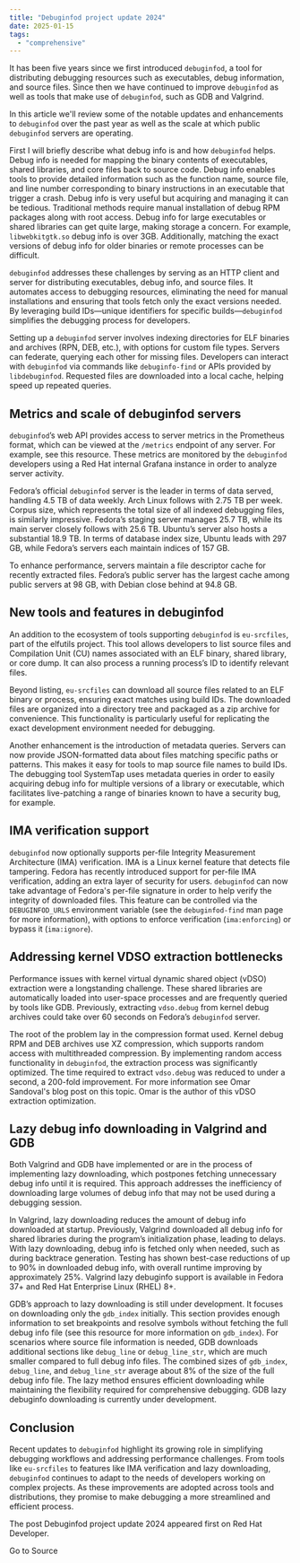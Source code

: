 ```yaml
---
title: "Debuginfod project update 2024"
date: 2025-01-15
tags: 
  - "comprehensive"
---
```


It has been five years since we first introduced `debuginfod`, a tool for distributing debugging resources such as executables, debug information, and source files. Since then we have continued to improve `debuginfod` as well as tools that make use of `debuginfod`, such as GDB and Valgrind.

In this article we'll review some of the notable updates and enhancements to `debuginfod` over the past year as well as the scale at which public `debuginfod` servers are operating.

First I will briefly describe what debug info is and how `debuginfod` helps. Debug info is needed for mapping the binary contents of executables, shared libraries, and core files back to source code. Debug info enables tools to provide detailed information such as the function name, source file, and line number corresponding to binary instructions in an executable that trigger a crash. Debug info is very useful but acquiring and managing it can be tedious. Traditional methods require manual installation of debug RPM packages along with root access. Debug info for large executables or shared libraries can get quite large, making storage a concern. For example, `libwebkitgtk.so` debug info is over 3GB. Additionally, matching the exact versions of debug info for older binaries or remote processes can be difficult.

`debuginfod` addresses these challenges by serving as an HTTP client and server for distributing executables, debug info, and source files. It automates access to debugging resources, eliminating the need for manual installations and ensuring that tools fetch only the exact versions needed. By leveraging build IDs—unique identifiers for specific builds—`debuginfod` simplifies the debugging process for developers.

Setting up a `debuginfod` server involves indexing directories for ELF binaries and archives (RPN, DEB, etc.), with options for custom file types. Servers can federate, querying each other for missing files. Developers can interact with `debuginfod` via commands like `debuginfo-find` or APIs provided by `libdebuginfod`. Requested files are downloaded into a local cache, helping speed up repeated queries.

## Metrics and scale of debuginfod servers

`debuginfod`’s web API provides access to server metrics in the Prometheus format, which can be viewed at the `/metrics` endpoint of any server. For example, see this resource. These metrics are monitored by the `debuginfod` developers using a Red Hat internal Grafana instance in order to analyze server activity.

Fedora’s official `debuginfod` server is the leader in terms of data served, handling 4.5 TB of data weekly. Arch Linux follows with 2.75 TB per week. Corpus size, which represents the total size of all indexed debugging files, is similarly impressive. Fedora’s staging server manages 25.7 TB, while its main server closely follows with 25.6 TB. Ubuntu’s server also hosts a substantial 18.9 TB. In terms of database index size, Ubuntu leads with 297 GB, while Fedora’s servers each maintain indices of 157 GB.

To enhance performance, servers maintain a file descriptor cache for recently extracted files. Fedora’s public server has the largest cache among public servers at 98 GB, with Debian close behind at 94.8 GB.

## New tools and features in debuginfod

An addition to the ecosystem of tools supporting `debuginfod` is `eu-srcfiles`, part of the elfutils project. This tool allows developers to list source files and Compilation Unit (CU) names associated with an ELF binary, shared library, or core dump. It can also process a running process’s ID to identify relevant files.

Beyond listing, `eu-srcfiles` can download all source files related to an ELF binary or process, ensuring exact matches using build IDs. The downloaded files are organized into a directory tree and packaged as a zip archive for convenience. This functionality is particularly useful for replicating the exact development environment needed for debugging.

Another enhancement is the introduction of metadata queries. Servers can now provide JSON-formatted data about files matching specific paths or patterns. This makes it easy for tools to map source file names to build IDs. The debugging tool SystemTap uses metadata queries in order to easily acquiring debug info for multiple versions of a library or executable, which facilitates live-patching a range of binaries known to have a security bug, for example.

## IMA verification support

`debuginfod` now optionally supports per-file Integrity Measurement Architecture (IMA) verification. IMA is a Linux kernel feature that detects file tampering. Fedora has recently introduced support for per-file IMA verification, adding an extra layer of security for users. `debuginfod` can now take advantage of Fedora's per-file signature in order to help verify the integrity of downloaded files. This feature can be controlled via the `DEBUGINFOD_URLS` environment variable (see the `debuginfod-find` man page for more information), with options to enforce verification (`ima:enforcing`) or bypass it (`ima:ignore`).

## Addressing kernel VDSO extraction bottlenecks

Performance issues with kernel virtual dynamic shared object (vDSO) extraction were a longstanding challenge. These shared libraries are automatically loaded into user-space processes and are frequently queried by tools like GDB. Previously, extracting `vdso.debug` from kernel debug archives could take over 60 seconds on Fedora’s `debuginfod` server.

The root of the problem lay in the compression format used. Kernel debug RPM and DEB archives use XZ compression, which supports random access with multithreaded compression. By implementing random access functionality in `debuginfod`, the extraction process was significantly optimized. The time required to extract `vdso.debug` was reduced to under a second, a 200-fold improvement. For more information see Omar Sandoval's blog post on this topic. Omar is the author of this vDSO extraction optimization.

## Lazy debug info downloading in Valgrind and GDB

Both Valgrind and GDB have implemented or are in the process of implementing lazy downloading, which postpones fetching unnecessary debug info until it is required. This approach addresses the inefficiency of downloading large volumes of debug info that may not be used during a debugging session.

In Valgrind, lazy downloading reduces the amount of debug info downloaded at startup. Previously, Valgrind downloaded all debug info for shared libraries during the program’s initialization phase, leading to delays. With lazy downloading, debug info is fetched only when needed, such as during backtrace generation. Testing has shown best-case reductions of up to 90% in downloaded debug info, with overall runtime improving by approximately 25%. Valgrind lazy debuginfo support is available in Fedora 37+ and Red Hat Enterprise Linux (RHEL) 8+.

GDB’s approach to lazy downloading is still under development. It focuses on downloading only the `gdb_index` initially. This section provides enough information to set breakpoints and resolve symbols without fetching the full debug info file (see this resource for more information on `gdb_index`). For scenarios where source file information is needed, GDB downloads additional sections like `debug_line` or `debug_line_str`, which are much smaller compared to full debug info files. The combined sizes of `gdb_index`, `debug_line`, and `debug_line_str` average about 8% of the size of the full debug info file. The lazy method ensures efficient downloading while maintaining the flexibility required for comprehensive debugging. GDB lazy debuginfo downloading is currently under development.

## Conclusion

Recent updates to `debuginfod` highlight its growing role in simplifying debugging workflows and addressing performance challenges. From tools like `eu-srcfiles` to features like IMA verification and lazy downloading, `debuginfod` continues to adapt to the needs of developers working on complex projects. As these improvements are adopted across tools and distributions, they promise to make debugging a more streamlined and efficient process.

The post Debuginfod project update 2024 appeared first on Red Hat Developer.  
  

Go to Source

